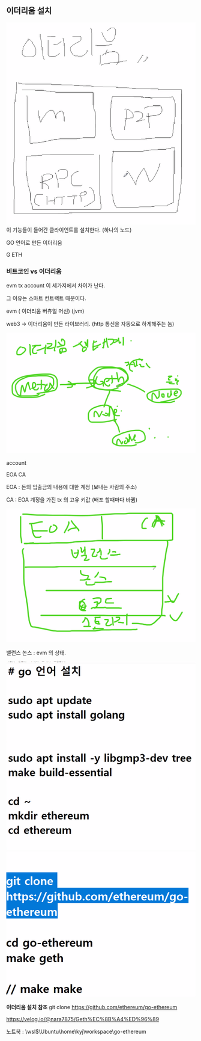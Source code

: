 ## 이더리움 설치
![img.png](img.png) 
이 기능들이 들어간 클라이언트를 설치한다. (하나의 노드)

GO 언어로 만든 이더리움

G ETH

### 비트코인 vs 이더리움
evm
tx
account
이 세가지에서 차이가 난다.

그 이유는 스마트 컨트랙트 때문이다.

evm ( 이더리움 버츄얼 머신)
(jvm)

web3 -> 이더리움이 만든 라이브러리. (http 통신을 자동으로 하게해주는 놈)

![img_1.png](img_1.png)

account

EOA CA

EOA : 돈의 입출금의 내용에 대한 계정 (보내는 사람의 주소)

CA : EOA 계정을 가진 tx 의 고유 키값 (배포 할때마다 바뀜)


![img_2.png](img_2.png)

밸런스 논스 : evm 의 상태.

![img_3.png](img_3.png)
![img_4.png](img_4.png)

**이더리움 설치 참조**
git clone https://github.com/ethereum/go-ethereum

https://velog.io/@nara7875/Geth%EC%8B%A4%ED%96%89

노트북 : \\wsl$\Ubuntu\home\kyj\workspace\go-ethereum
